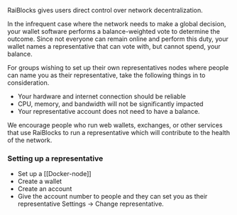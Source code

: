 RaiBlocks gives users direct control over network decentralization.  

In the infrequent case where the network needs to make a global decision, your wallet software performs a balance-weighted vote to determine the outcome.  Since not everyone can remain online and perform this duty, your wallet names a representative that can vote with, but cannot spend, your balance.

For groups wishing to set up their own representatives nodes where people can name you as their representative, take the following things in to consideration.
* Your hardware and internet connection should be reliable  
* CPU, memory, and bandwidth will not be significantly impacted  
* Your representative account does not need to have a balance.

We encourage people who run web wallets, exchanges, or other services that use RaiBlocks to run a representative which will contribute to the health of the network.

### Setting up a representative
* Set up a [[Docker-node]]
* Create a wallet
* Create an account
* Give the account number to people and they can set you as their representative Settings -> Change representative.